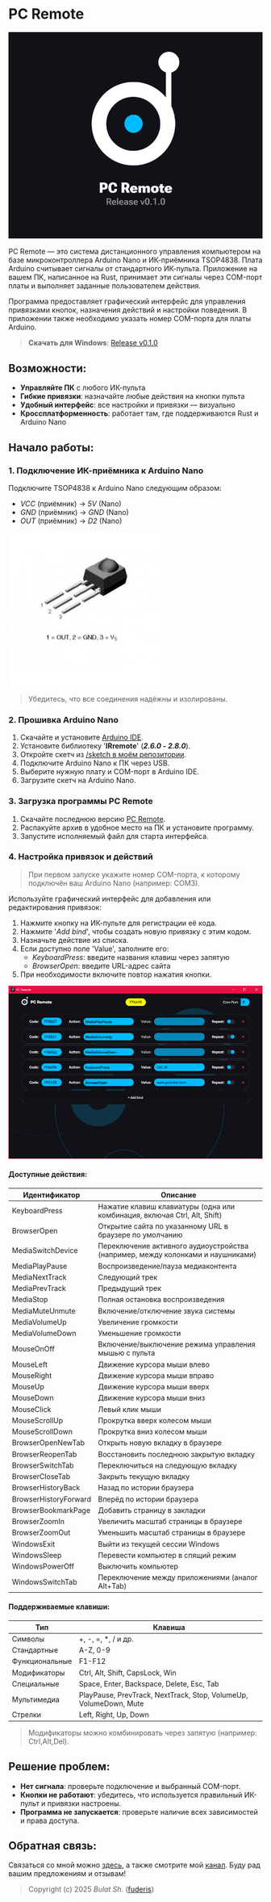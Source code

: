 # PC Remote

![AppIcon](readme/preview.png)

PC Remote — это система дистанционного управления компьютером на базе микроконтроллера Arduino Nano и ИК-приёмника TSOP4838. Плата Arduino считывает сигналы от стандартного ИК-пульта. Приложение на вашем ПК, написанное на Rust, принимает эти сигналы через COM-порт платы и выполняет заданные пользователем действия.

Программа предоставляет графический интерфейс для управления привязками кнопок, назначения действий и настройки поведения. В приложении также необходимо указать номер COM-порта для платы Arduino.

> **Скачать для Windows**: [Release v0.1.0](https://github.com/fuderis/pc-remote/raw/main/PCRemote.zip)


## Возможности:

* **Управляйте ПК** с любого ИК-пульта
* **Гибкие привязки**: назначайте любые действия на кнопки пульта
* **Удобный интерфейс**: все настройки и привязки — визуально
* **Кроссплатформенность**: работает там, где поддерживаются Rust и Arduino Nano


## Начало работы:

### 1. Подключение ИК-приёмника к Arduino Nano

Подключите TSOP4838 к Arduino Nano следующим образом:

* *VCC* (приёмник) → *5V* (Nano)
* *GND* (приёмник) → *GND* (Nano)
* *OUT* (приёмник) → *D2* (Nano)

![TSOP4838](readme/tsop4836.jpg)

> Убедитесь, что все соединения надёжны и изолированы.

### 2. Прошивка Arduino Nano

1. Скачайте и установите [Arduino IDE](https://www.arduino.cc/en/software/).
2. Установите библиотеку '**IRremote**' (__*2.6.0* - *2.8.0*__).
3. Откройте скетч из [/sketch в моём репозитории](https://github.com/fuderis/pc-remote/tree/main/sketch).
4. Подключите Arduino Nano к ПК через USB.
5. Выберите нужную плату и COM-порт в Arduino IDE.
6. Загрузите скетч на Arduino Nano.

### 3. Загрузка программы PC Remote

1. Скачайте последнюю версию [PC Remote](https://github.com/fuderis/pc-remote/raw/main/PCRemote.zip).
2. Распакуйте архив в удобное место на ПК и установите программу.
3. Запустите исполняемый файл для старта интерфейса.

### 4. Настройка привязок и действий

> При первом запуске укажите номер COM-порта, к которому подключён ваш Arduino Nano (например: COM3).

Используйте графический интерфейс для добавления или редактирования привязок:

1. Нажмите кнопку на ИК-пульте для регистрации её кода.
2. Нажмите '*Add bind*', чтобы создать новую привязку с этим кодом.
3. Назначьте действие из списка.
4. Если доступно поле 'Value', заполните его:
    * *KeyboardPress*: введите названия клавиш через запятую
    * *BrowserOpen*: введите URL-адрес сайта
5. При необходимости включите повтор нажатия кнопки.

![Screenshot](readme/screenshot.png)

#### Доступные действия:

| Идентификатор	        | Описание                                                                                         |
| --------------------- | ------------------------------------------------------------------------------------------------ |
| KeyboardPress	        | Нажатие клавиш клавиатуры (одна или комбинация, включая Ctrl, Alt, Shift)                        |
| BrowserOpen	        | Открытие сайта по указанному URL в браузере по умолчанию                                         |
| MediaSwitchDevice	    | Переключение активного аудиоустройства (например, между колонками и наушниками)                  |
| MediaPlayPause	    | Воспроизведение/пауза медиаконтента                                                              |
| MediaNextTrack	    | Следующий трек                                                                                   |
| MediaPrevTrack	    | Предыдущий трек                                                                                  |
| MediaStop	            | Полная остановка воспроизведения                                                                 |
| MediaMuteUnmute	    | Включение/отключение звука системы                                                               |
| MediaVolumeUp	        | Увеличение громкости                                                                             |
| MediaVolumeDown	    | Уменьшение громкости                                                                             |
| MouseOnOff	        | Включение/выключение режима управления мышью с пульта                                            |
| MouseLeft	            | Движение курсора мыши влево                                                                      |
| MouseRight	        | Движение курсора мыши вправо                                                                     |
| MouseUp	            | Движение курсора мыши вверх                                                                      |
| MouseDown	            | Движение курсора мыши вниз                                                                       |
| MouseClick	        | Левый клик мыши                                                                                  |
| MouseScrollUp	        | Прокрутка вверх колесом мыши                                                                     |
| MouseScrollDown	    | Прокрутка вниз колесом мыши                                                                      |
| BrowserOpenNewTab	    | Открыть новую вкладку в браузере                                                                 |
| BrowserReopenTab	    | Восстановить последнюю закрытую вкладку                                                          |
| BrowserSwitchTab	    | Переключиться на следующую вкладку                                                               |
| BrowserCloseTab	    | Закрыть текущую вкладку                                                                          |
| BrowserHistoryBack	| Назад по истории браузера                                                                        |
| BrowserHistoryForward	| Вперёд по истории браузера                                                                       |
| BrowserBookmarkPage	| Добавить страницу в закладки                                                                     |
| BrowserZoomIn	        | Увеличить масштаб страницы в браузере                                                            |
| BrowserZoomOut	    | Уменьшить масштаб страницы в браузере                                                            |
| WindowsExit	        | Выйти из текущей сессии Windows                                                                  |
| WindowsSleep	        | Перевести компьютер в спящий режим                                                               |
| WindowsPowerOff	    | Выключить компьютер                                                                              |
| WindowsSwitchTab	    | Переключение между приложениями (аналог Alt+Tab)                                                 |

#### Поддерживаемые клавиши:

| Тип                   | Клавиша	                                                                                        |
| --------------------- | ------------------------------------------------------------------------------------------------- |
| Символы               | +, -, =, *, / и др.                                                                               |
| Стандартные           | A-Z, 0-9	                                                                                        |
| Функциональные        | F1-F12	                                                                                        |
| Модификаторы          | Ctrl, Alt, Shift, CapsLock, Win 	                                                                |
| Специальные           | Space, Enter, Backspace, Delete, Esc, Tab	                                                        |
| Мультимедиа           | PlayPause, PrevTrack, NextTrack, Stop, VolumeUp, VolumeDown, Mute                                 |
| Стрелки               | Left, Right, Up, Down                                                                             |

> Модификаторы можно комбинировать через запятую (например: Ctrl,Alt,Del).


## Решение проблем:

* **Нет сигнала**: проверьте подключение и выбранный COM-порт.
* **Кнопки не работают**: убедитесь, что используется правильный ИК-пульт и привязки настроены.
* **Программа не запускается**: проверьте наличие всех зависимостей и права доступа.


## Обратная связь:

Связаться со мной можно [здесь](https://t.me/fuderis), а также смотрите мой [канал](https://t.me/fuderis_club).
Буду рад вашим предложениям и отзывам!

> Copyright (c) 2025 _Bulat Sh._ ([fuderis](https://t.me/fuderis))

